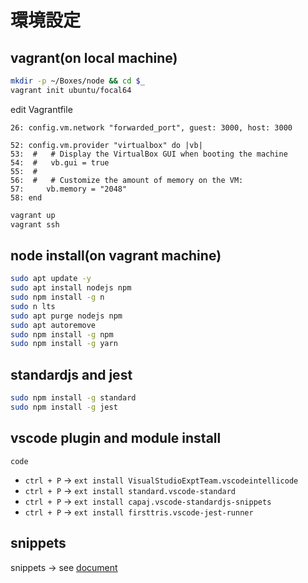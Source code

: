 # 環境設定 

## vagrant(on local machine)

```bash
mkdir -p ~/Boxes/node && cd $_
vagrant init ubuntu/focal64
```

edit Vagrantfile

```
26: config.vm.network "forwarded_port", guest: 3000, host: 3000

52: config.vm.provider "virtualbox" do |vb|
53:  #   # Display the VirtualBox GUI when booting the machine
54:  #   vb.gui = true
55:  #
56:  #   # Customize the amount of memory on the VM:
57:     vb.memory = "2048"
58: end
```

```bash
vagrant up
vagrant ssh
```

## node install(on vagrant machine)

```sh
sudo apt update -y
sudo apt install nodejs npm
sudo npm install -g n
sudo n lts
sudo apt purge nodejs npm
sudo apt autoremove
sudo npm install -g npm
sudo npm install -g yarn
```

## standardjs and jest

```sh
sudo npm install -g standard
sudo npm install -g jest
```

## vscode plugin and module install

```code```

- `ctrl + P` -> `ext install VisualStudioExptTeam.vscodeintellicode`
- `ctrl + P` -> `ext install standard.vscode-standard`
- `ctrl + P` -> `ext install capaj.vscode-standardjs-snippets`
- `ctrl + P` -> `ext install firsttris.vscode-jest-runner`

## snippets

snippets -> see [document](../snippet/README.md)
